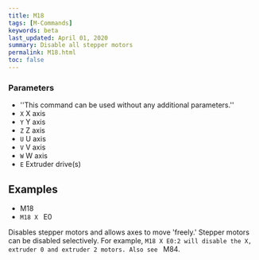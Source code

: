 ```yaml
---
title: M18
tags: [M-Commands] 
keywords: beta 
last_updated: April 01, 2020 
summary: Disable all stepper motors 
permalink: M18.html
toc: false 
---
```



### Parameters

* ''This command can be used without any additional parameters.''
* `X` X axis
* `Y` Y axis
* `Z` Z axis
* `U` U axis
* `V` V axis
* `W` W axis
* `E` Extruder drive(s)

## Examples

* M18
* ` M18 X  ` E0

Disables stepper motors and allows axes to move 'freely.' Stepper motors can be disabled selectively. For example, ` M18 X E0:2 will disable the X, extruder 0 and extruder 2 motors. Also see  ` M84.

